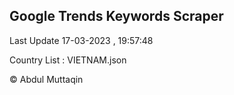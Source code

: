 

## Google Trends Keywords Scraper 
 
Last Update 17-03-2023 , 19:57:48

Country List :
VIETNAM.json



© Abdul Muttaqin 
